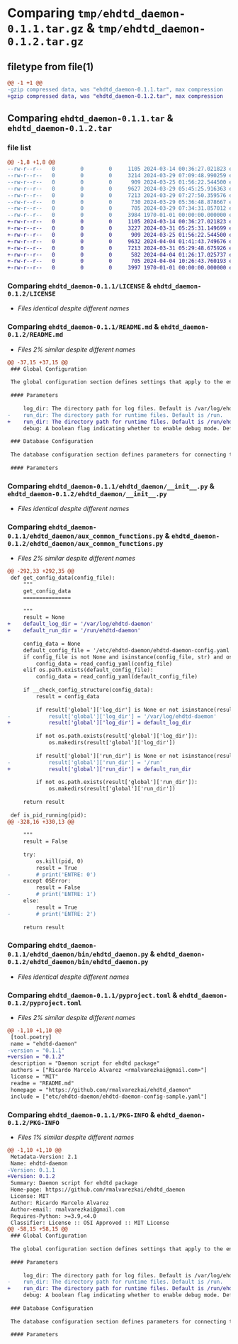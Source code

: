 # Comparing `tmp/ehdtd_daemon-0.1.1.tar.gz` & `tmp/ehdtd_daemon-0.1.2.tar.gz`

## filetype from file(1)

```diff
@@ -1 +1 @@
-gzip compressed data, was "ehdtd_daemon-0.1.1.tar", max compression
+gzip compressed data, was "ehdtd_daemon-0.1.2.tar", max compression
```

## Comparing `ehdtd_daemon-0.1.1.tar` & `ehdtd_daemon-0.1.2.tar`

### file list

```diff
@@ -1,8 +1,8 @@
--rw-r--r--   0        0        0     1105 2024-03-14 00:36:27.021823 ehdtd_daemon-0.1.1/LICENSE
--rw-r--r--   0        0        0     3214 2024-03-29 07:09:48.990259 ehdtd_daemon-0.1.1/README.md
--rw-r--r--   0        0        0      909 2024-03-25 01:56:22.544500 ehdtd_daemon-0.1.1/ehdtd_daemon/__init__.py
--rw-r--r--   0        0        0     9627 2024-03-29 05:45:25.916363 ehdtd_daemon-0.1.1/ehdtd_daemon/aux_common_functions.py
--rw-r--r--   0        0        0     7213 2024-03-29 07:27:50.359576 ehdtd_daemon-0.1.1/ehdtd_daemon/bin/ehdtd_daemon.py
--rw-r--r--   0        0        0      730 2024-03-29 05:36:48.878667 ehdtd_daemon-0.1.1/etc/ehdtd-daemon/ehdtd-daemon-config-sample.yaml
--rw-r--r--   0        0        0      705 2024-03-29 07:34:31.857012 ehdtd_daemon-0.1.1/pyproject.toml
--rw-r--r--   0        0        0     3984 1970-01-01 00:00:00.000000 ehdtd_daemon-0.1.1/PKG-INFO
+-rw-r--r--   0        0        0     1105 2024-03-14 00:36:27.021823 ehdtd_daemon-0.1.2/LICENSE
+-rw-r--r--   0        0        0     3227 2024-03-31 05:25:31.149699 ehdtd_daemon-0.1.2/README.md
+-rw-r--r--   0        0        0      909 2024-03-25 01:56:22.544500 ehdtd_daemon-0.1.2/ehdtd_daemon/__init__.py
+-rw-r--r--   0        0        0     9632 2024-04-04 01:41:43.749676 ehdtd_daemon-0.1.2/ehdtd_daemon/aux_common_functions.py
+-rw-r--r--   0        0        0     7213 2024-03-31 05:29:48.675926 ehdtd_daemon-0.1.2/ehdtd_daemon/bin/ehdtd_daemon.py
+-rw-r--r--   0        0        0      582 2024-04-04 01:26:17.025737 ehdtd_daemon-0.1.2/etc/ehdtd-daemon/ehdtd-daemon-config-sample.yaml
+-rw-r--r--   0        0        0      705 2024-04-04 10:26:43.760193 ehdtd_daemon-0.1.2/pyproject.toml
+-rw-r--r--   0        0        0     3997 1970-01-01 00:00:00.000000 ehdtd_daemon-0.1.2/PKG-INFO
```

### Comparing `ehdtd_daemon-0.1.1/LICENSE` & `ehdtd_daemon-0.1.2/LICENSE`

 * *Files identical despite different names*

### Comparing `ehdtd_daemon-0.1.1/README.md` & `ehdtd_daemon-0.1.2/README.md`

 * *Files 2% similar despite different names*

```diff
@@ -37,15 +37,15 @@
 ### Global Configuration
 
 The global configuration section defines settings that apply to the entire daemon operation.
 
 #### Parameters
 
     log_dir: The directory path for log files. Default is /var/log/ehdtd-daemon.
-    run_dir: The directory path for runtime files. Default is /run.
+    run_dir: The directory path for runtime files. Default is /run/ehdtd-daemon.
     debug: A boolean flag indicating whether to enable debug mode. Default is false.
 
 ### Database Configuration
 
 The database configuration section defines parameters for connecting to the database.
 
 #### Parameters
```

### Comparing `ehdtd_daemon-0.1.1/ehdtd_daemon/__init__.py` & `ehdtd_daemon-0.1.2/ehdtd_daemon/__init__.py`

 * *Files identical despite different names*

### Comparing `ehdtd_daemon-0.1.1/ehdtd_daemon/aux_common_functions.py` & `ehdtd_daemon-0.1.2/ehdtd_daemon/aux_common_functions.py`

 * *Files 2% similar despite different names*

```diff
@@ -292,33 +292,35 @@
 def get_config_data(config_file):
     """
     get_config_data
     ===============
 
     """
     result = None
+    default_log_dir = '/var/log/ehdtd-daemon'
+    default_run_dir = '/run/ehdtd-daemon'
 
     config_data = None
     default_config_file = '/etc/ehdtd-daemon/ehdtd-daemon-config.yaml'
     if config_file is not None and isinstance(config_file, str) and os.path.exists(config_file):
         config_data = read_config_yaml(config_file)
     elif os.path.exists(default_config_file):
         config_data = read_config_yaml(default_config_file)
 
     if __check_config_structure(config_data):
         result = config_data
 
         if result['global']['log_dir'] is None or not isinstance(result['global']['log_dir'], str):
-            result['global']['log_dir'] = '/var/log/ehdtd-daemon'
+            result['global']['log_dir'] = default_log_dir
 
         if not os.path.exists(result['global']['log_dir']):
             os.makedirs(result['global']['log_dir'])
 
         if result['global']['run_dir'] is None or not isinstance(result['global']['run_dir'], str):
-            result['global']['run_dir'] = '/run'
+            result['global']['run_dir'] = default_run_dir
 
         if not os.path.exists(result['global']['run_dir']):
             os.makedirs(result['global']['run_dir'])
 
     return result
 
 def is_pid_running(pid):
@@ -328,16 +330,13 @@
 
     """
     result = False
 
     try:
         os.kill(pid, 0)
         result = True
-        # print('ENTRE: 0')
     except OSError:
         result = False
-        # print('ENTRE: 1')
     else:
         result = True
-        # print('ENTRE: 2')
 
     return result
```

### Comparing `ehdtd_daemon-0.1.1/ehdtd_daemon/bin/ehdtd_daemon.py` & `ehdtd_daemon-0.1.2/ehdtd_daemon/bin/ehdtd_daemon.py`

 * *Files identical despite different names*

### Comparing `ehdtd_daemon-0.1.1/pyproject.toml` & `ehdtd_daemon-0.1.2/pyproject.toml`

 * *Files 2% similar despite different names*

```diff
@@ -1,10 +1,10 @@
 [tool.poetry]
 name = "ehdtd-daemon"
-version = "0.1.1"
+version = "0.1.2"
 description = "Daemon script for ehdtd package"
 authors = ["Ricardo Marcelo Alvarez <rmalvarezkai@gmail.com>"]
 license = "MIT"
 readme = "README.md"
 homepage = "https://github.com/rmalvarezkai/ehdtd_daemon"
 include = ["etc/ehdtd-daemon/ehdtd-daemon-config-sample.yaml"]
```

### Comparing `ehdtd_daemon-0.1.1/PKG-INFO` & `ehdtd_daemon-0.1.2/PKG-INFO`

 * *Files 1% similar despite different names*

```diff
@@ -1,10 +1,10 @@
 Metadata-Version: 2.1
 Name: ehdtd-daemon
-Version: 0.1.1
+Version: 0.1.2
 Summary: Daemon script for ehdtd package
 Home-page: https://github.com/rmalvarezkai/ehdtd_daemon
 License: MIT
 Author: Ricardo Marcelo Alvarez
 Author-email: rmalvarezkai@gmail.com
 Requires-Python: >=3.9,<4.0
 Classifier: License :: OSI Approved :: MIT License
@@ -58,15 +58,15 @@
 ### Global Configuration
 
 The global configuration section defines settings that apply to the entire daemon operation.
 
 #### Parameters
 
     log_dir: The directory path for log files. Default is /var/log/ehdtd-daemon.
-    run_dir: The directory path for runtime files. Default is /run.
+    run_dir: The directory path for runtime files. Default is /run/ehdtd-daemon.
     debug: A boolean flag indicating whether to enable debug mode. Default is false.
 
 ### Database Configuration
 
 The database configuration section defines parameters for connecting to the database.
 
 #### Parameters
```

